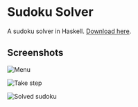 # Sudoku Solver

A sudoku solver in Haskell. [Download here](http://github.com/thomasbrus/sudoku-solver).

## Screenshots

![Menu](http://f.cl.ly/items/233Y1T2E3m2T062q0W1O/Schermafbeelding%202012-10-11%20om%2000.30.39.png)

![Take step](http://f.cl.ly/items/1O0K2k3k1E410v2H143l/Schermafbeelding%202012-10-11%20om%2000.35.18.png)

![Solved sudoku](http://f.cl.ly/items/0N2N3m0e1T3G0L3y1R2u/Schermafbeelding%202012-10-11%20om%2000.35.08.png)